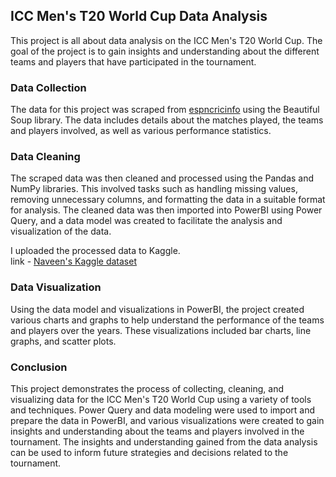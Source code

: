 <h2>ICC Men's T20 World Cup Data Analysis</h2>
This project is all about data analysis on the ICC Men's T20 World Cup. The goal of the project is to gain insights and understanding about the different teams and players that have participated in the tournament.

<h3>Data Collection</h3>
The data for this project was scraped from <a href=https://stats.espncricinfo.com/ci/engine/records/team/match_results.html?id=2022%2F23;trophy=89;type=season>espncricinfo</a> using the Beautiful Soup library. The data includes details about the matches played, the teams and players involved, as well as various performance statistics.

<h3>Data Cleaning</h3>
The scraped data was then cleaned and processed using the Pandas and NumPy libraries. This involved tasks such as handling missing values, removing unnecessary columns, and formatting the data in a suitable format for analysis. The cleaned data was then imported into PowerBI using Power Query, and a data model was created to facilitate the analysis and visualization of the data.
<p></p>
I uploaded the processed data to Kaggle.<br>
link - <a href=https://www.kaggle.com/datasets/naveen9192/icc-mens-t20-world-cup-data>Naveen's Kaggle dataset</a>

<h3>Data Visualization</h3>
Using the data model and visualizations in PowerBI, the project created various charts and graphs to help understand the performance of the teams and players over the years. These visualizations included bar charts, line graphs, and scatter plots.

<h3>Conclusion</h3>
This project demonstrates the process of collecting, cleaning, and visualizing data for the ICC Men's T20 World Cup using a variety of tools and techniques. Power Query and data modeling were used to import and prepare the data in PowerBI, and various visualizations were created to gain insights and understanding about the teams and players involved in the tournament. The insights and understanding gained from the data analysis can be used to inform future strategies and decisions related to the tournament.

